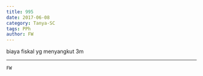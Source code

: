 ```yaml
---
title: 995
date: 2017-06-08
category: Tanya-SC
tags: PPh
author: FW
---
```


biaya fiskal yg menyangkut 3m

---



`FW`
